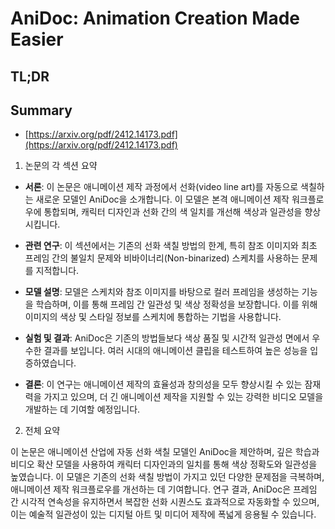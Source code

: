 # AniDoc: Animation Creation Made Easier
## TL;DR
## Summary
- [https://arxiv.org/pdf/2412.14173.pdf](https://arxiv.org/pdf/2412.14173.pdf)

1. 논문의 각 섹션 요약

- **서론**: 이 논문은 애니메이션 제작 과정에서 선화(video line art)를 자동으로 색칠하는 새로운 모델인 AniDoc을 소개합니다. 이 모델은 본격 애니메이션 제작 워크플로우에 통합되며, 캐릭터 디자인과 선화 간의 색 일치를 개선해 색상과 일관성을 향상시킵니다.

- **관련 연구**: 이 섹션에서는 기존의 선화 색칠 방법의 한계, 특히 참조 이미지와 최초 프레임 간의 불일치 문제와 비바이너리(Non-binarized) 스케치를 사용하는 문제를 지적합니다.

- **모델 설명**: 모델은 스케치와 참조 이미지를 바탕으로 컬러 프레임을 생성하는 기능을 학습하며, 이를 통해 프레임 간 일관성 및 색상 정확성을 보장합니다. 이를 위해 이미지의 색상 및 스타일 정보를 스케치에 통합하는 기법을 사용합니다.

- **실험 및 결과**: AniDoc은 기존의 방법들보다 색상 품질 및 시간적 일관성 면에서 우수한 결과를 보입니다. 여러 시대의 애니메이션 클립을 테스트하여 높은 성능을 입증하였습니다.

- **결론**: 이 연구는 애니메이션 제작의 효율성과 창의성을 모두 향상시킬 수 있는 잠재력을 가지고 있으며, 더 긴 애니메이션 제작을 지원할 수 있는 강력한 비디오 모델을 개발하는 데 기여할 예정입니다.

2. 전체 요약

이 논문은 애니메이션 산업에 자동 선화 색칠 모델인 AniDoc을 제안하며, 깊은 학습과 비디오 확산 모델을 사용하여 캐릭터 디자인과의 일치를 통해 색상 정확도와 일관성을 높였습니다. 이 모델은 기존의 선화 색칠 방법이 가지고 있던 다양한 문제점을 극복하며, 애니메이션 제작 워크플로우를 개선하는 데 기여합니다. 연구 결과, AniDoc은 프레임 간 시각적 연속성을 유지하면서 복잡한 선화 시퀀스도 효과적으로 자동화할 수 있으며, 이는 예술적 일관성이 있는 디지털 아트 및 미디어 제작에 폭넓게 응용될 수 있습니다.